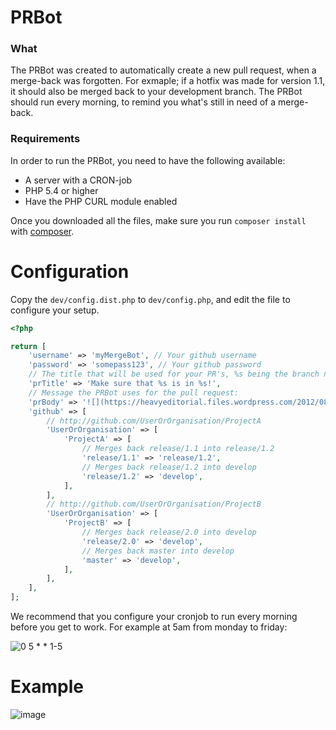 # PRBot

### What

The PRBot was created to automatically create a new pull request, when a merge-back was forgotten.
For exmaple; if a hotfix was made for version 1.1, it should also be merged back to your development branch.
The PRBot should run every morning, to remind you what's still in need of a merge-back.

### Requirements

In order to run the PRBot, you need to have the following available:

* A server with a CRON-job
* PHP 5.4 or higher
* Have the PHP CURL module enabled

Once you downloaded all the files, make sure you run `composer install` with [composer](https://getcomposer.org/).

# Configuration

Copy the `dev/config.dist.php` to `dev/config.php`, and edit the file to configure your setup.

```php
<?php

return [
    'username' => 'myMergeBot', // Your github username
    'password' => 'somepass123', // Your github password
    // The title that will be used for your PR's, %s being the branch names:
    'prTitle' => 'Make sure that %s is in %s!',
    // Message the PRBot uses for the pull request:
    'prBody' => '![](https://heavyeditorial.files.wordpress.com/2012/08/thumbsup.gif)',
    'github' => [
        // http://github.com/UserOrOrganisation/ProjectA
        'UserOrOrganisation' => [
            'ProjectA' => [
                // Merges back release/1.1 into release/1.2
                'release/1.1' => 'release/1.2',
                // Merges back release/1.2 into develop
                'release/1.2' => 'develop',
            ],
        ],
        // http://github.com/UserOrOrganisation/ProjectB
        'UserOrOrganisation' => [
            'ProjectB' => [
                // Merges back release/2.0 into develop
                'release/2.0' => 'develop',
                // Merges back master into develop
                'master' => 'develop',
            ],
        ],
    ],
];
```

We recommend that you configure your cronjob to run every morning before you get to work. For example at 5am from monday to friday:

![0 5 * * 1-5](https://cloud.githubusercontent.com/assets/6495166/13875109/2efe13a8-ecfc-11e5-87ce-5c3214903073.png)

# Example

![image](https://cloud.githubusercontent.com/assets/6495166/13874703/d7a38018-ecf9-11e5-9b8b-966a92e73434.png)
